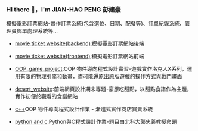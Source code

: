 ### Hi there 👋，I'm JIAN-HAO PENG 彭建豪

模擬電影訂票網站-實作訂票系統(包含選位、日期、配餐等)、訂單紀錄系統、管理員鄧單處理系統等...

* [movie ticket website(backend)](https://github.com/fantong11/movie-ticket-backend):模擬電影訂票網站後端

* [movie ticket website(frontend)](https://github.com/fantong11/movie-ticket-frontend):模擬電影訂票網站前端

* [OOP_game_project](https://github.com/cmalvin121/OOP):OOP 物件導向程式設計實習-遊戲實作洛克人X系列，運用有限的物理引擎和動畫，盡可能還原出原版遊戲的操作方式與戰鬥畫面

* [desert_website](https://github.com/fantong11/web-design-midterm):前端網頁設計期末專題-豪想吃甜點，以甜點食譜作為主題，實作初便於觀看的食譜網站

* [c++](https://github.com/Peng7413/Cplusplus-shop-HW)OOP 物件導向程式設計作業 - 漸進式實作商店買賣系統

* [python and c](https://github.com/Peng7413/python-and-c-HW):Python與C程式設計作業-題目由北科大郭忠義教授命題

